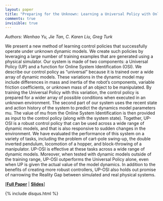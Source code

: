 ```yaml
---
layout: paper
title: "Preparing for the Unknown: Learning a Universal Policy with Online System Identification"
comments: true
invisible: true
---
```


<p class="text-left"><i>Authors: Wenhao Yu, Jie Tan, C. Karen Liu, Greg Turk</i></p>

We present a new method of learning control policies that successfully operate under unknown dynamic models.  We create such policies by leveraging a large number of training examples that are generated using a physical simulator.  Our system is made of two components: a Universal Policy (UP) and a function for Online System Identification (OSI).  We describe our control policy as &#8220;universal&#8221; because it is trained over a wide array of dynamic models.  These variations in the dynamic model may include differences in mass and inertia of the robot&#8217;s components, variable friction coefficients, or unknown mass of an object to be manipulated.  By training the Universal Policy with this variation, the control policy is prepared for a wider array of possible conditions when executed in an unknown environment.  The second part of our system uses the recent state and action history of the system to predict the dynamics model parameters mu.  The value of mu from the Online System Identification is then provided as input to the control policy (along with the system state).  Together, UP-OSI is a robust control policy that can be used across a wide range of dynamic models, and that is also responsive to sudden changes in the environment.  We have evaluated the performance of this system on a variety of tasks, including the problem of cart-pole swing-up, the double inverted pendulum, locomotion of a hopper, and block-throwing of a manipulator. UP-OSI is effective at these tasks across a wide range of dynamic models. Moreover, when tested with dynamic models outside of the training range, UP-OSI outperforms the Universal Policy alone, even when UP is given the actual value of the model dynamics. In addition to the benefits of creating more robust controllers, UP-OSI also holds out promise of narrowing the Reality Gap between simulated and real physical systems.

[<b><a href="/static/papers/55.pdf">Full Paper</a></b> | <b><a href="/static/slides/55.mp4">Slides</a></b>]

{% include disqus.html %}